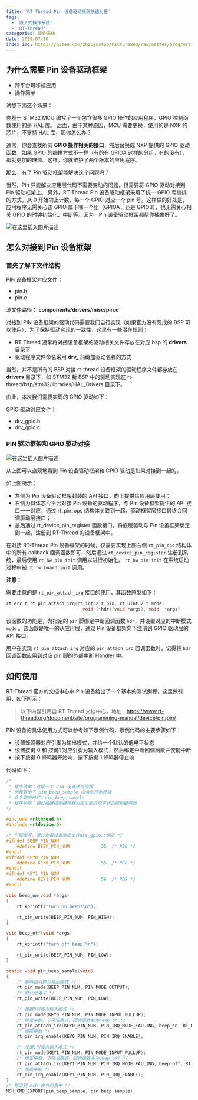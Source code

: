 ```yaml
---
title: 'RT-Thread Pin 设备驱动框架快速对接'
tags:
  - '嵌入式操作系统'
  - 'RT-Thread'
categories: 操作系统
date: 2019-07-10
index_img: https://gitee.com/zhaojuntao/PictureBed/raw/master/blog/ArticleImage/blog.jpg
---
```


## 为什么需要 Pin 设备驱动框架

- 跨平台可移植应用
- 操作简单

试想下面这个场景：

你基于 STM32 MCU 编写了一个包含很多 GPIO 操作的应用程序，GPIO 控制函数使用的是 HAL 库。
后面，由于某种原因，MCU 需要更换，使用的是 NXP 的芯片，不支持 HAL 库，那你怎么办？

通常，你会查找所有 **GPIO 操作相关的接口**，然后替换成 NXP 提供的 GPIO 驱动函数，如果 GPIO 的编排方式不一样（有的有 GPIOA 这样的分组，有的没有），那就更加的麻烦。这样，你就维护了两个版本的应用程序。

那么，有了 Pin 驱动框架能解决这个问题吗？

当然，Pin 只能解决应用层代码不需要变动的问题，但需要将 GPIO 驱动对接到 Pin 驱动框架上。
另外，RT-Thread Pin 设备驱动框架采用了统一 GPIO 号编排的方式，从 0 开始向上计数，每一个 GPIO 对应一个 pin 号。这样做的好处是，应用程序无需关心该 GPIO 属于哪一个组（GPIOA，还是 GPIOB），也无需关心相关 GPIO 的时钟初始化、中断等。因为，Pin 设备驱动框架都帮你抽象好了。

![在这里插入图片描述](https://img-blog.csdnimg.cn/20190710144526656.png?x-oss-process=image/watermark,type_ZmFuZ3poZW5naGVpdGk,shadow_10,text_aHR0cHM6Ly9ibG9nLmNzZG4ubmV0L3UwMTIzNDk2Nzk=,size_16,color_FFFFFF,t_70)

## 怎么对接到 Pin 设备框架

### 首先了解下文件结构

PIN 设备框架对应文件：

- pin.h
- pin.c

源文件路径： **components/drivers/misc/pin.c**

对接到 PIN 设备框架的驱动代码需要我们自行实现（如果官方没有现成的 BSP 可以使用），为了保持驱动实现的一致性，这里有一些潜在规则：

- RT-Thread 通常将对接设备框架的驱动相关文件存放在对应 bsp 的 **drivers** 目录下
- 驱动程序文件命名采用 **drv_** 前缀加驱动名称的方式

当然，并不是所有的 BSP 对接 rt-thread 设备框架的驱动程序文件都存放在 **drivers** 目录下，如 STM32 新 BSP  中的驱动实现在 rt-thread/bsp/stm32/libraries/HAL_Drivers 目录下。

由此，本次我们需要实现的 GPIO 驱动如下：

GPIO 驱动对应文件：

- drv_gpio.h
- drv_gpio.c

### PIN 驱动框架和 GPIO 驱动对接

![在这里插入图片描述](https://img-blog.csdnimg.cn/20190709223437627.png?x-oss-process=image/watermark,type_ZmFuZ3poZW5naGVpdGk,shadow_10,text_aHR0cHM6Ly9ibG9nLmNzZG4ubmV0L3UwMTIzNDk2Nzk=,size_16,color_FFFFFF,t_70)

从上图可以直观地看到 Pin 设备驱动框架和 GPIO 驱动是如果对接到一起的。

如上图所示：

- 左侧为 Pin 设备驱动框架封装的 API 接口，向上提供给应用层使用；
- 右侧为具体芯片平台对接 Pin 设备的驱动程序，与 Pin 设备框架提供的 API 接口一一对应，通过 rt_pin_ops 结构体关联到一起，驱动框架层接口最终会回调驱动层接口；
- 最后通过 rt_device_pin_register 函数接口，将底层驱动与 Pin 设备框架绑定到一起，注册到 RT-Thread 的设备框架中。

在对接 RT-Thread Pin 设备框架的时候，仅需要实现上图右侧 `rt_pin_ops` 结构体中的所有 callback 回调函数即可，然后通过 `rt_device_pin_register` 注册到系统，最后使用 `rt_hw_pin_init` 调用以进行初始化。
`rt_hw_pin_init` 在系统启动过程中被 `rt_hw_board_init` 调用。

**注意：**

需要注意的是 `rt_pin_attach_irq` 接口的使用，其函数原型如下：

```C
rt_err_t rt_pin_attach_irq(rt_int32_t pin, rt_uint32_t mode,
                             void (*hdr)(void *args), void  *args)
```
该函数的功能是，为指定的 `pin` 脚绑定中断回调函数 `hdr`，并设置对应的中断模式 `mode` 。该函数是唯一的从应用层，通过 Pin 设备框架向下注册到 GPIO 驱动层的 API 接口。

用户在实现 `rt_pin_attach_irq` 对应的 `pin_attach_irq` 回调函数时，记得将 `hdr` 回调函数应用到对应 pin 脚的外部中断 Handler 中。

## 如何使用

RT-Thread 官方的文档中心中 Pin 设备给出了一个基本的测试例程，这里做引用，如下所示：

> 以下内容引用自 RT-Thread 文档中心，地址：https://www.rt-thread.org/document/site/programming-manual/device/pin/pin/

PIN 设备的具体使用方式可以参考如下示例代码，示例代码的主要步骤如下：

- 设置蜂鸣器对应引脚为输出模式，并给一个默认的低电平状态
- 设置按键 0 和 按键1 对应引脚为输入模式，然后绑定中断回调函数并使能中断
- 按下按键 0 蜂鸣器开始响，按下按键 1 蜂鸣器停止响

代码如下：

```C
/*
 * 程序清单：这是一个 PIN 设备使用例程
 * 例程导出了 pin_beep_sample 命令到控制终端
 * 命令调用格式：pin_beep_sample
 * 程序功能：通过按键控制蜂鸣器对应引脚的电平状态控制蜂鸣器
*/

#include <rtthread.h>
#include <rtdevice.h>

/* 引脚编号，通过查看设备驱动文件drv_gpio.c确定 */
#ifndef BEEP_PIN_NUM
    #define BEEP_PIN_NUM            35  /* PB0 */
#endif
#ifndef KEY0_PIN_NUM
    #define KEY0_PIN_NUM            55  /* PD8 */
#endif
#ifndef KEY1_PIN_NUM
    #define KEY1_PIN_NUM            56  /* PD9 */
#endif

void beep_on(void *args)
{
    rt_kprintf("turn on beep!\n");

    rt_pin_write(BEEP_PIN_NUM, PIN_HIGH);
}

void beep_off(void *args)
{
    rt_kprintf("turn off beep!\n");

    rt_pin_write(BEEP_PIN_NUM, PIN_LOW);
}

static void pin_beep_sample(void)
{
    /* 蜂鸣器引脚为输出模式 */
    rt_pin_mode(BEEP_PIN_NUM, PIN_MODE_OUTPUT);
    /* 默认低电平 */
    rt_pin_write(BEEP_PIN_NUM, PIN_LOW);

    /* 按键0引脚为输入模式 */
    rt_pin_mode(KEY0_PIN_NUM, PIN_MODE_INPUT_PULLUP);
    /* 绑定中断，下降沿模式，回调函数名为beep_on */
    rt_pin_attach_irq(KEY0_PIN_NUM, PIN_IRQ_MODE_FALLING, beep_on, RT_NULL);
    /* 使能中断 */
    rt_pin_irq_enable(KEY0_PIN_NUM, PIN_IRQ_ENABLE);

    /* 按键1引脚为输入模式 */
    rt_pin_mode(KEY1_PIN_NUM, PIN_MODE_INPUT_PULLUP);
    /* 绑定中断，下降沿模式，回调函数名为beep_off */
    rt_pin_attach_irq(KEY1_PIN_NUM, PIN_IRQ_MODE_FALLING, beep_off, RT_NULL);
    /* 使能中断 */
    rt_pin_irq_enable(KEY1_PIN_NUM, PIN_IRQ_ENABLE);
}
/* 导出到 msh 命令列表中 */
MSH_CMD_EXPORT(pin_beep_sample, pin beep sample);
```
